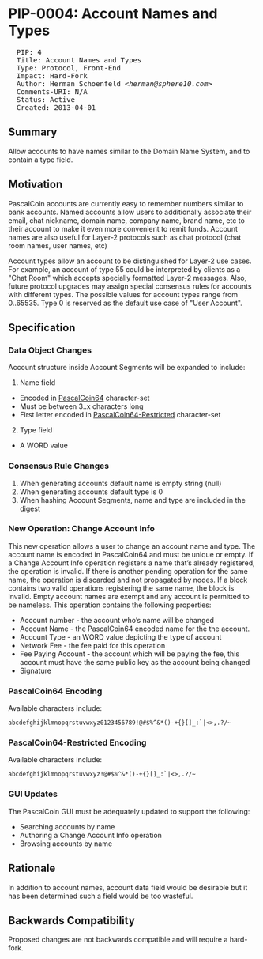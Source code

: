 # PIP-0004: Account Names and Types 
<pre>
  PIP: 4
  Title: Account Names and Types
  Type: Protocol, Front-End 
  Impact: Hard-Fork
  Author: Herman Schoenfeld <i>&lt;herman@sphere10.com&gt;</i>
  Comments-URI: N/A
  Status: Active
  Created: 2013-04-01
</pre>

## Summary

Allow accounts to have names similar to the Domain Name System, and to contain a type field.

## Motivation

PascalCoin accounts are currently easy to remember numbers similar to bank accounts. Named accounts allow users to additionally associate their email, chat nickname, domain name, company name, brand name, etc to their account to make it even more convenient to remit funds. Account names are also useful for Layer-2 protocols such as chat protocol (chat room names, user names, etc)

Account types allow an account to be distinguished for Layer-2 use cases. For example, an account of type 55 could be interpreted by clients as a "Chat Room" which accepts specially formatted Layer-2 messages. Also, future protocol upgrades may assign special consensus rules for accounts with different types. The possible values for account types range from 0..65535. Type 0 is reserved as the default use case of "User Account". 

## Specification

### Data Object Changes

Account structure inside Account Segments will be expanded to include:

1. Name field
  - Encoded in [PascalCoin64](#pascalcoin64) character-set
  - Must be between 3..x characters long
  - First letter encoded in [PascalCoin64-Restricted](#pascalcoin64-restricted) character-set
2. Type field
  - A WORD value

### Consensus Rule Changes

1. When generating accounts default name is empty string (null)
2. When generating accounts default type is 0
3. When hashing Account Segments, name and type are included in the digest

### New Operation: Change Account Info 

This new operation allows a user to change an account name and type. The account name is encoded in PascalCoin64 and must be unique or empty. If a Change Account Info operation registers a name that’s already registered, the operation is invalid. If there is another pending operation for the same name, the operation is discarded and not propagated by nodes. If a block contains two valid operations registering the same name, the block is invalid. Empty account names are exempt and any account is permitted to be nameless. This operation contains the following properties:

- Account number - the account who’s name will be changed
- Account Name - the PascalCoin64 encoded name for the the account. 
- Account Type - an WORD value depicting the type of account
- Network Fee - the fee paid for this operation
- Fee Paying Account - the account which will be paying the fee, this account must have the same public key as the account being changed
- Signature

### PascalCoin64 Encoding

Available characters include:
```
abcdefghijklmnopqrstuvwxyz0123456789!@#$%^&*()-+{}[]_:`|<>,.?/~
```

### PascalCoin64-Restricted Encoding
Available characters include:
```
abcdefghijklmnopqrstuvwxyz!@#$%^&*()-+{}[]_:`|<>,.?/~
```

### GUI Updates

The PascalCoin GUI must be adequately updated to support the following:
- Searching accounts by name
- Authoring a Change Account Info operation
- Browsing accounts by name

## Rationale

In addition to account names, account data field would be desirable but it has been determined such a field would be too wasteful.

## Backwards Compatibility

Proposed changes are not backwards compatible and will require a hard-fork. 
